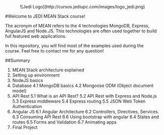 <center>![Jedi Logo](http://cursos.jediupc.com/images/logo_jedi.png)</center>

#Welcome to JEDI MEAN Stack course!

The acronym of MEAN refers to the 4 technologies MongoDB, Express, AngularJS and Node.JS. This technologies are often
used together to build full featured web applications.

In this repository, you will find most of the examples used during the course. Feel free to contact me for any question!

##Summary
1. MEAN Stack architecture explained
2. Setting up environment
3. NodeJS basics
4. Database
	4.1 MongoDB basics
	 4.2 Mongoose ODM (Object document model)
5. API Rest
	5.1 What is an API Rest?
	5.2 API Rest with Express and Node.js
	5.3 Express middleware
	5.4 Express routing
	5.5 JSON Web Token Authentication
6.  Angular JS
	6.1 Angular Architecture
	6.2 Controllers, Directives, Services.
	6.3 Consuming API Rest
	6.6 Using bootstrap with angular
	6.4 States and routes
	6.5 Forms and Validation
	6.7 Animating apps
7. Final Project